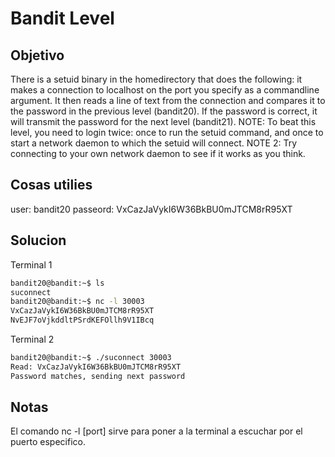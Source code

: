 # Bandit Level

## Objetivo
There is a setuid binary in the homedirectory that does the following: it makes a connection to localhost on the port you specify as a commandline argument. It then reads a line of text from the connection and compares it to the password in the previous level (bandit20). If the password is correct, it will transmit the password for the next level (bandit21). NOTE: To beat this level, you need to login twice: once to run the setuid command, and once to start a network daemon to which the setuid will connect. NOTE 2: Try connecting to your own network daemon to see if it works as you think.

## Cosas utilies
user: bandit20
passeord: VxCazJaVykI6W36BkBU0mJTCM8rR95XT

## Solucion
Terminal 1
``` bash
bandit20@bandit:~$ ls
suconnect
bandit20@bandit:~$ nc -l 30003
VxCazJaVykI6W36BkBU0mJTCM8rR95XT
NvEJF7oVjkddltPSrdKEFOllh9V1IBcq

```

Terminal 2
``` bash
bandit20@bandit:~$ ./suconnect 30003
Read: VxCazJaVykI6W36BkBU0mJTCM8rR95XT
Password matches, sending next password

```
## Notas
El comando nc -l [port] sirve para poner a la terminal a escuchar por el puerto especifico.